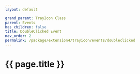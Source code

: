 ```yaml
---
layout: default

grand_parent: TrayIcon Class
parent: Events
has_children: false
title: DoubleClicked Event
nav_order: 2
permalink: /package/extension4/trayicon/events/doubleclicked
---
```

# {{ page.title }}